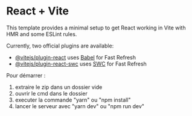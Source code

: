 # React + Vite

This template provides a minimal setup to get React working in Vite with HMR and some ESLint rules.

Currently, two official plugins are available:

- [@vitejs/plugin-react](https://github.com/vitejs/vite-plugin-react/blob/main/packages/plugin-react/README.md) uses [Babel](https://babeljs.io/) for Fast Refresh
- [@vitejs/plugin-react-swc](https://github.com/vitejs/vite-plugin-react-swc) uses [SWC](https://swc.rs/) for Fast Refresh

Pour démarrer :

1. extraire le zip dans un dossier vide
2. ouvrir le cmd dans le dossier
3. executer la commande "yarn" ou "npm install"
4. lancer le serveur avec "yarn dev" ou "npm run dev"
